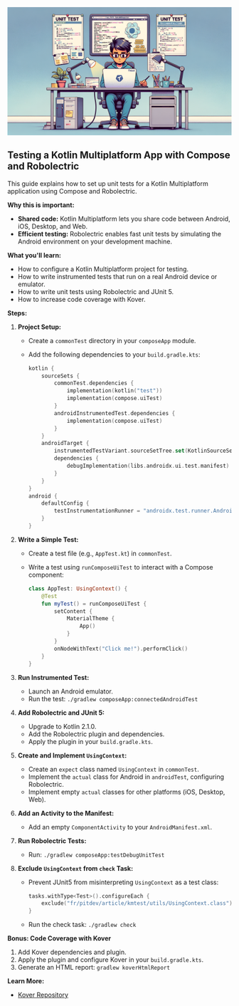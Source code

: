 ![header](./images/header.png)
## Testing a Kotlin Multiplatform App with Compose and Robolectric

This guide explains how to set up unit tests for a Kotlin Multiplatform application using Compose and Robolectric.

**Why this is important:**

*   **Shared code:** Kotlin Multiplatform lets you share code between Android, iOS, Desktop, and Web.
*   **Efficient testing:** Robolectric enables fast unit tests by simulating the Android environment on your development machine.

**What you'll learn:**

*   How to configure a Kotlin Multiplatform project for testing.
*   How to write instrumented tests that run on a real Android device or emulator.
*   How to write unit tests using Robolectric and JUnit 5.
*   How to increase code coverage with Kover.

**Steps:**

1.  **Project Setup:**

    *   Create a `commonTest` directory in your `composeApp` module.
    *   Add the following dependencies to your `build.gradle.kts`:

        ```kotlin
        kotlin {
            sourceSets {
                commonTest.dependencies {
                    implementation(kotlin("test"))
                    implementation(compose.uiTest)
                }
                androidInstrumentedTest.dependencies {
                    implementation(compose.uiTest)
                }
            }
            androidTarget {
                instrumentedTestVariant.sourceSetTree.set(KotlinSourceSetTree.test)
                dependencies {
                    debugImplementation(libs.androidx.ui.test.manifest)
                }
            }
        }
        android {
            defaultConfig {
                testInstrumentationRunner = "androidx.test.runner.AndroidJUnitRunner"
            }
        }
        ```

2.  **Write a Simple Test:**

    *   Create a test file (e.g., `AppTest.kt`) in `commonTest`.
    *   Write a test using `runComposeUiTest` to interact with a Compose component:

        ```kotlin
        class AppTest: UsingContext() {
            @Test
            fun myTest() = runComposeUiTest {
                setContent {
                    MaterialTheme {
                        App()
                    }
                }
                onNodeWithText("Click me!").performClick()
            }
        }
        ```

3.  **Run Instrumented Test:**

    *   Launch an Android emulator.
    *   Run the test: `./gradlew composeApp:connectedAndroidTest`

4.  **Add Robolectric and JUnit 5:**

    *   Upgrade to Kotlin 2.1.0.
    *   Add the Robolectric plugin and dependencies.
    *   Apply the plugin in your `build.gradle.kts`.

5.  **Create and Implement `UsingContext`:**

    *   Create an `expect` class named `UsingContext` in `commonTest`.
    *   Implement the `actual` class for Android in `androidTest`, configuring Robolectric.
    *   Implement empty `actual` classes for other platforms (iOS, Desktop, Web).

6.  **Add an Activity to the Manifest:**

    *   Add an empty `ComponentActivity` to your `AndroidManifest.xml`.

7.  **Run Robolectric Tests:**

    *   Run: `./gradlew composeApp:testDebugUnitTest`

8.  **Exclude `UsingContext` from `check` Task:**

    *   Prevent JUnit5 from misinterpreting `UsingContext` as a test class:

        ```kotlin
        tasks.withType<Test>().configureEach {
            exclude("fr/pitdev/article/kmtest/utils/UsingContext.class")
        }
        ```

    *   Run the check task: `./gradlew check`

**Bonus: Code Coverage with Kover**

1.  Add Kover dependencies and plugin.
2.  Apply the plugin and configure Kover in your `build.gradle.kts`.
3.  Generate an HTML report: `gradlew koverHtmlReport`

**Learn More:**

*   [Kover Repository](https://www.google.com/url?sa=E&source=gmail&q=https://github.com/Kotlin/kotlinx-kover)

